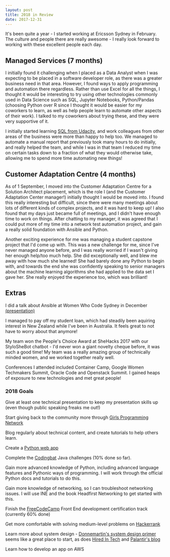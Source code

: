 ```yaml
---
layout: post
title: 2018 in Review
date: 2017-12-31
---
```


It's been quite a year - I started working at Ericsson Sydney in February. The culture and people there are really awesome - I really look forward to working with these excellent people each day. 

## Managed Services (7 months)

I initially found it challenging when I placed as a Data Analyst when I was expecting to be placed in a software developer role, as there was a greater business need in that area. However, I found ways to apply programming and automation there regardless. Rather than use Excel for all the things, I thought it would be interesting to try using other technologies commonly used in Data Science such as SQL, Jupyter Notebooks, Python/Pandas (choosing Python over R since I thought it would be easier for my coworkers to learn, as well as help people learn to automate other aspects of their work). I talked to my coworkers about trying these, and they were very supportive of it.

I initially started learning [SQL from Udacity](https://www.udacity.com/course/intro-to-relational-databases--ud197), and work colleagues from other areas of the business were more than happy to help too. We managed to automate a manual report that previously took many hours to do initially, and really helped the team, and while I was in that team I reduced my time on certain tasks down to a fraction of what they would otherwise take, allowing me to spend more time automating new things!

## Customer Adaptation Centre (4 months)

As of 1 September, I moved into the Customer Adaptation Centre for a Solution Architect placement, which is the role I (and the Customer Adaptation Center manager!) initially thought I would be moved into. I found this really interesting but difficult, since there were many meetings about lots of different kinds of complex projects, and it was hard to keep up! I also found that my days just became full of meetings, and I didn't have enough time to work on things. After chatting to my manager, it was agreed that I could put more of my time into a network test automation project, and gain a really solid foundation with Ansible and Python.

Another exciting experience for me was managing a student capstone project that I'd come up with. This was a new challenge for me, since I've never managed anyone before, and I was really worried if I wasn't giving her enough help/too much help. She did exceptionally well, and blew me away with how much she learned! She had barely done any Python to begin with, and towards the end she was confidently speaking to senior managers about the machine learning algorithms she had applied to the data set I gave her. She really enjoyed the experience too, which was brilliant!

## Extras

I did a talk about Ansible at Women Who Code Sydney in December [(presentation)](https://docs.google.com/presentation/d/1X_eQzYfjegAI9EaqRovfUUJlHzQR46yMmw7RSOtA-wQ/edit?usp=sharing)

I managed to pay off my student loan, which had steadily been aquiring interest in New Zealand while I've been in Australia. It feels great to not have to worry about that anymore!

My team won the People's Choice Award at SheHacks 2017 with our StyloSheBot chatbot - I'd never won a giant novelty cheque before, it was such a good time! My team was a really amazing group of technically minded women, and we worked together really well.

Conferences I attended included Container Camp, Google Women Techmakers Summit, Oracle Code and Openstack Summit. I gained heaps of exposure to new technologies and met great people!

### 2018 Goals

Give at least one technical presentation to keep my presentation skills up (even though public speaking freaks me out!)

Start giving back to the community more through [Girls Programming Network](https://sites.google.com/site/girlsprogrammingnetwork/)

Blog regularly about technical content, and create tutorials to help others learn.

Create a [Python web app](https://www.fullstackpython.com/)

Complete the [Codingbat](http://codingbat.com/) Java challenges (10% done so far).

Gain more advanced knowledge of Python, including advanced language features and Pythonic ways of programming. I will work through the official Python docs and tutorials to do this.

Gain more knowledge of networking, so I can troubleshoot networking issues. I will use INE and the book Headfirst Networking to get started with this. 

Finish the [FreeCodeCamp](https://www.freecodecamp.org/sebbenbear) Front End development certification track (currently 60% done)

Get more comfortable with solving medium-level problems on [Hackerrank](www.hackerrank.com)

Learn more about system design - [Donnemartin's system design primer](https://github.com/donnemartin/system-design-primer) seems like a great place to start, as does [Hired In Tech](https://www.hiredintech.com/system-design/) and [Palantir's blog](http://www.palantir.com/2011/10/how-to-rock-a-systems-design-interview/)

Learn how to develop an app on AWS
